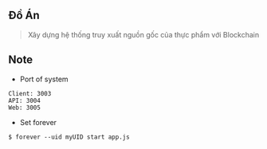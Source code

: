 ## Đồ Án
> Xây dựng hệ thống truy xuất nguồn gốc của thực phẩm với Blockchain

## Note
* Port of system
```
Client: 3003
API: 3004
Web: 3005
```
* Set forever
```
$ forever --uid myUID start app.js
```
